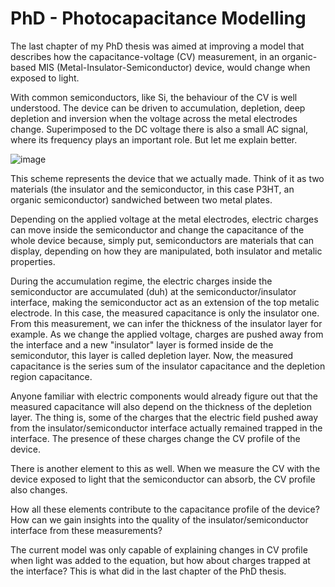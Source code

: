 # PhD - Photocapacitance Modelling

  The last chapter of my PhD thesis was aimed at improving a model that describes how the capacitance-voltage (CV) measurement, in an organic-based MIS (Metal-Insulator-Semiconductor) device, would change when exposed to light.
  
  With common semiconductors, like Si, the behaviour of the CV is well understood. The device can be driven to accumulation, depletion, deep depletion and inversion when the voltage across the metal electrodes change. Superimposed to the DC voltage there is also a small AC signal, where its frequency plays an important role. But let me explain better.
  
  
![image](https://user-images.githubusercontent.com/49575048/149145325-a1606339-3dac-4147-8dc4-4e965073934d.png)
  
  This scheme represents the device that we actually made. Think of it as two materials (the insulator and the semiconductor, in this case P3HT, an organic semiconductor) sandwiched between two metal plates. 
  
  Depending on the applied voltage at the metal electrodes, electric charges can move inside the semiconductor and change the capacitance of the whole device because, simply put, semiconductors are materials that can display, depending on how they are manipulated, both insulator and metalic properties.
  
  During the accumulation regime, the electric charges inside the semiconductor are accumulated (duh) at the semiconductor/insulator interface, making the semiconductor act as an extension of the top metalic electrode. In this case, the measured capacitance is only the insulator one. From this measurement, we can infer the thickness of the insulator layer for example. As we change the applied voltage, charges are pushed away from the interface and a new "insulator" layer is formed inside de the semicondutor, this layer is called depletion layer. Now, the measured capacitance is the series sum of the insulator capacitance and the depletion region capacitance. 
  
  Anyone familiar with electric components would already figure out that the measured capacitance will also depend on the thickness of the depletion layer. The thing is, some of the charges that the electric field pushed away from the insulator/semiconductor interface actually remained trapped in the interface. The presence of these charges change the CV profile of the device. 
  
  There is another element to this as well. When we measure the CV with the device exposed to light that the semiconductor can absorb, the CV profile also changes. 
  
  How all these elements contribute to the capacitance profile of the device? How can we gain insights into the quality of the insulator/semiconductor interface from these measurements? 
  
  The current model was only capable of explaining changes in CV profile when light was added to the equation, but how about charges trapped at the interface? This is what did in the last chapter of the PhD thesis.
  
  
